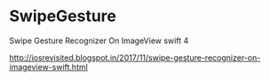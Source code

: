 # SwipeGesture

Swipe Gesture Recognizer On ImageView swift 4 

http://iosrevisited.blogspot.in/2017/11/swipe-gesture-recognizer-on-imageview-swift.html
